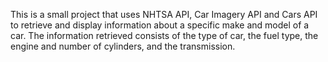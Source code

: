 This is a small project that uses NHTSA API, Car Imagery API and Cars API to retrieve and display information about a specific make and model of a car.
The information retrieved consists of the type of car, the fuel type, the engine and number of cylinders, and the transmission.
